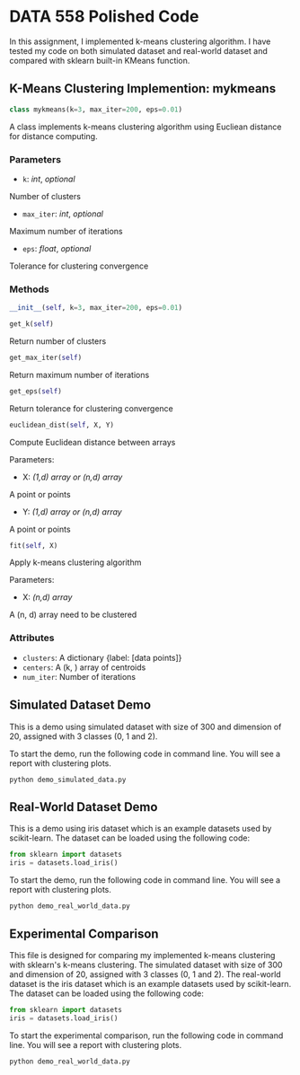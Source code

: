 # DATA 558 Polished Code

In this assignment, I implemented k-means clustering algorithm. I have tested my code on both simulated dataset and real-world dataset and compared with sklearn built-in KMeans function.

## K-Means Clustering Implemention: mykmeans

```python
class mykmeans(k=3, max_iter=200, eps=0.01)
```

A class implements k-means clustering algorithm using Eucliean distance for distance computing.

### Parameters

- `k`: *int*, *optional*

Number of clusters

- `max_iter`: *int*, *optional*

Maximum number of iterations

- `eps`: *float*, *optional*

Tolerance for clustering convergence

### Methods

```python
__init__(self, k=3, max_iter=200, eps=0.01)
```

```python
get_k(self)
```
Return number of clusters

```python
get_max_iter(self)
```
Return maximum number of iterations

```python
get_eps(self)
```
Return tolerance for clustering convergence

```python
euclidean_dist(self, X, Y)
```

Compute Euclidean distance between arrays

Parameters:
- X: *(1,d) array or (n,d) array*

A point or points

- Y: *(1,d) array or (n,d) array*

A point or points

```python
fit(self, X)
```

Apply k-means clustering algorithm

Parameters:
- X: *(n,d) array*

A (n, d) array need to be clustered

### Attributes

- `clusters`: A dictionary {label: [data points]}
- `centers`: A (k, ) array of centroids
- `num_iter`: Number of iterations

## Simulated Dataset Demo

This is a demo using simulated dataset with size of 300 and dimension of 20, assigned with 3 classes (0, 1 and 2).

To start the demo, run the following code in command line. You will see a report with clustering plots.

```
python demo_simulated_data.py
```

## Real-World Dataset Demo

This is a demo using iris dataset which is an example datasets used by scikit-learn. The dataset can be loaded using the following code:

```python
from sklearn import datasets
iris = datasets.load_iris()
```

To start the demo, run the following code in command line. You will see a report with clustering plots.

```
python demo_real_world_data.py
```

## Experimental Comparison

This file is designed for comparing my implemented k-means clustering with sklearn's k-means clustering. The simulated dataset with size of 300 and dimension of 20, assigned with 3 classes (0, 1 and 2). The real-world dataset is the iris dataset which is an example datasets used by scikit-learn. The dataset can be loaded using the following code:

```python
from sklearn import datasets
iris = datasets.load_iris()
```

To start the experimental comparison, run the following code in command line. You will see a report with clustering plots.

```
python demo_real_world_data.py
```
